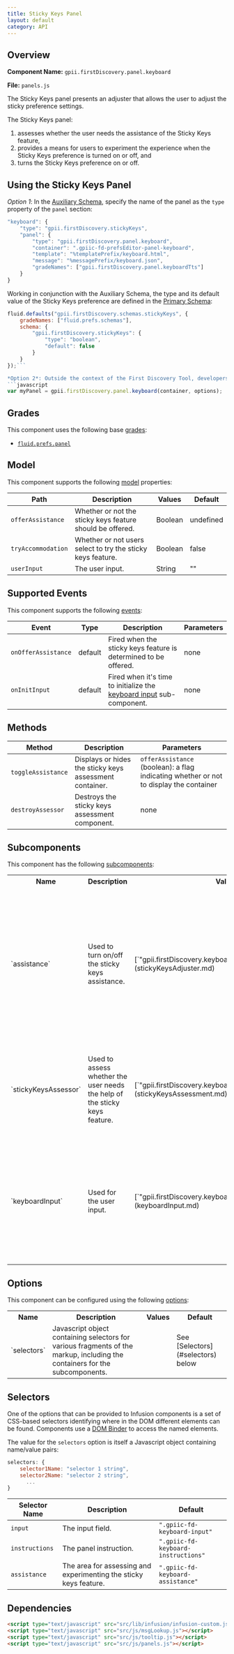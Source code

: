 ```yaml
---
title: Sticky Keys Panel
layout: default
category: API
---
```


## Overview

**Component Name:** `gpii.firstDiscovery.panel.keyboard`

**File:** `panels.js`

The Sticky Keys panel presents an adjuster that allows the user to adjust the sticky preference settings.

The Sticky Keys panel:

1. assesses whether the user needs the assistance of the Sticky Keys feature,
2. provides a means for users to experiment the experience when the Sticky Keys preference is turned on or off, and
3. turns the Sticky Keys preference on or off.

## Using the Sticky Keys Panel

*Option 1*: In the
[Auxiliary Schema](http://docs.fluidproject.org/infusion/development/AuxiliarySchemaForPreferencesFramework.html),
specify the name of the panel as the `type` property of the `panel` section:
```javascript
"keyboard": {
    "type": "gpii.firstDiscovery.stickyKeys",
    "panel": {
        "type": "gpii.firstDiscovery.panel.keyboard",
        "container": ".gpiic-fd-prefsEditor-panel-keyboard",
        "template": "%templatePrefix/keyboard.html",
        "message": "%messagePrefix/keyboard.json",
        "gradeNames": ["gpii.firstDiscovery.panel.keyboardTts"]
    }
}
```

Working in conjunction with the Auxiliary Schema, the type and its default value of the
Sticky Keys preference are defined in the
[Primary Schema](http://docs.fluidproject.org/infusion/development/PrimarySchemaForPreferencesFramework.html):

```javascript
fluid.defaults("gpii.firstDiscovery.schemas.stickyKeys", {
    gradeNames: ["fluid.prefs.schemas"],
    schema: {
        "gpii.firstDiscovery.stickyKeys": {
            "type": "boolean",
            "default": false
        }
    }
});```

*Option 2*: Outside the context of the First Discovery Tool, developers may wish to create a standalone component:
```javascript
var myPanel = gpii.firstDiscovery.panel.keyboard(container, options);
```

## Grades

This component uses the following base
[grades](http://docs.fluidproject.org/infusion/development/ComponentGrades.html):

* [`fluid.prefs.panel`](http://docs.fluidproject.org/infusion/development/Panels.html)

## Model

This component supports the following
[model](http://docs.fluidproject.org/infusion/development/tutorial-gettingStartedWithInfusion/ModelComponents.html)
properties:

| Path   | Description | Values | Default |
|--------|-------------|--------|---------|
| `offerAssistance` | Whether or not the sticky keys feature should be offered. | Boolean | undefined |
| `tryAccommodation` | Whether or not users select to try the sticky keys feature. | Boolean | false |
| `userInput` | The user input. | String | "" |

## Supported Events

This component supports the following
[events](http://docs.fluidproject.org/infusion/development/InfusionEventSystem.html):

| Event  | Type |Description | Parameters |
|--------|------|------------|------------|
| `onOfferAssistance` | default | Fired when the sticky keys feature is determined to be offered. | none |
| `onInitInput` | default | Fired when it's time to initialize the [keyboard input](keyboardInput.md) sub-component. | none  |

## Methods

| Method   |Description | Parameters |
|--------|------------|------------|
| `toggleAssistance`  | Displays or hides the sticky keys assessment container. | `offerAssistance` (boolean): a flag indicating whether or not to display the container  |
| `destroyAssessor`  | Destroys the sticky keys assessment component. | none |

## Subcomponents

This component has the following
[subcomponents](http://docs.fluidproject.org/infusion/development/SubcomponentDeclaration.html):

<table>
    <tr><th>Name</th><th>Description</th><th>Values</th><th>Default</th></tr>
    <tr>
        <td>`assistance`</td>
        <td>Used to turn on/off the sticky keys assistance.</td>
        <td>[`"gpii.firstDiscovery.keyboard.stickyKeysAdjuster"`](stickyKeysAdjuster.md)</td>
        <td>
        <pre><code>assistance: {
    type: "gpii.firstDiscovery.keyboard.stickyKeysAdjuster",
    createOnEvent: "onOfferAssistance",
    container: "{that}.container",
    options: {
        messageBase: "{keyboard}.options.messageBase",
        model: {
            tryAccommodation: "{keyboard}.model.tryAccommodation",
            stickyKeysEnabled: "{keyboard}.model.stickyKeysEnabled"
        },
        listeners: {
            "{keyboard}.events.onRenderTree": "{that}.tooltip.close"
        }
    }
}</code></pre>
        </td>
    </tr>
    <tr>
        <td>`stickyKeysAssessor`</td>
        <td>Used to assess whether the user needs the help of the sticky keys feature.</td>
        <td>[`"gpii.firstDiscovery.keyboard.stickyKeysAssessment"`](stickyKeysAssessment.md)</td>
        <td>
        <pre><code>stickyKeysAssessor: {
    type: "gpii.firstDiscovery.keyboard.stickyKeysAssessment",
    options: {
        requiredInput: "%",
        model: {
            userInput: "{keyboard}.model.userInput",
            offerAssistance: "{keyboard}.model.offerAssistance"
        }
    }
}</code></pre>
        </td>
    </tr>
    <tr>
        <td>`keyboardInput`</td>
        <td>Used for the user input.</td>
        <td>[`"gpii.firstDiscovery.keyboardInput"`](keyboardInput.md)</td>
        <td>
        <pre><code>keyboardInput: {
    type: "gpii.firstDiscovery.keyboardInput",
    createOnEvent: "onInitInput",
    container: "{that}.dom.input",
    options: {
        gradeNames: ["gpii.firstDiscovery.keyboardInputTts"],
        model: {
            userInput: "{keyboard}.model.userInput",
            stickyKeysEnabled: "{keyboard}.model.stickyKeysEnabled"
        },
        messageBase: "{keyboard}.options.messageBase"
    }
}</code></pre>
        </td>
    </tr>
</table>

## Options

This component can be configured using the following
[options](http://docs.fluidproject.org/infusion/development/ComponentOptionsAndDefaults.html):

<table>
    <tr><th>Name</th><th>Description</th><th>Values</th><th>Default</th></tr>
    <tr>
        <td>`selectors`</td>
        <td>Javascript object containing selectors for various fragments of the markup, including the containers for the subcomponents.</td>
        <td></td>
        <td>See [Selectors](#selectors) below</td>
    </tr>
</table>

## Selectors

One of the options that can be provided to Infusion components is a set of CSS-based
selectors identifying where in the DOM different elements can be found. Components use a
[DOM Binder](http://docs.fluidproject.org/infusion/development/DOMBinder.html) to access the
named elements.

The value for the `selectors` option is itself a Javascript object containing name/value pairs:

```javascript
selectors: {
    selector1Name: "selector 1 string",
    selector2Name: "selector 2 string",
      ...
}
```

| Selector Name | Description | Default |
|---------------|-------------|---------|
| `input` | The input field. | `".gpiic-fd-keyboard-input"` |
| `instructions` | The panel instruction. | `".gpiic-fd-keyboard-instructions"` |
| `assistance` | The area for assessing and experimenting the sticky keys feature. | `".gpiic-fd-keyboard-assistance"` |

## Dependencies

```html
<script type="text/javascript" src="src/lib/infusion/infusion-custom.js"></script>
<script type="text/javascript" src="src/js/msgLookup.js"></script>
<script type="text/javascript" src="src/js/tooltip.js"></script>
<script type="text/javascript" src="src/js/panels.js"></script>
```

